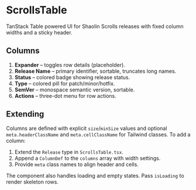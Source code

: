 # ScrollsTable

TanStack Table powered UI for Shaolin Scrolls releases with fixed column widths and a sticky header.

## Columns

1. **Expander** – toggles row details (placeholder).
2. **Release Name** – primary identifier, sortable, truncates long names.
3. **Status** – colored badge showing release status.
4. **Type** – colored pill for patch/minor/hotfix.
5. **SemVer** – monospace semantic version, sortable.
6. **Actions** – three-dot menu for row actions.

## Extending

Columns are defined with explicit `size`/`minSize` values and optional
`meta.headerClassName` and `meta.cellClassName` for Tailwind classes.
To add a column:

1. Extend the `Release` type in `ScrollsTable.tsx`.
2. Append a `ColumnDef` to the `columns` array with width settings.
3. Provide `meta` class names to align header and cells.

The component also handles loading and empty states. Pass `isLoading` to render skeleton rows.
